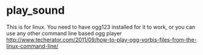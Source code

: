 # play_sound

This is for linux. 
You need to have ogg123 installed for it to work, or you can use any other command line based ogg player
http://www.techerator.com/2011/09/how-to-play-ogg-vorbis-files-from-the-linux-command-line/
